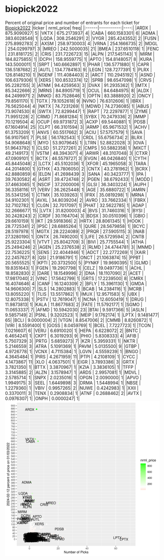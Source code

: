# biopick2022
Percent of original price and number of entrants for each ticket for [Biopick2022](https://twitter.com/hashtag/Biopick2022)
|ticker |  nrml_price| freq|
|:------|-----------:|----:|
|ARDX   | 875.9090927|    5|
|VKTX   | 675.2173937|    4|
|CABA   | 660.1583301|    6|
|ADMA   | 383.6028548|    1|
|LQDA   | 308.2546291|    2|
|VYGR   | 285.4243552|    2|
|FUSN   | 275.8992783|    2|
|AXSM   | 258.9730003|    4|
|VRNA   | 254.1666735|    2|
|MDGL   | 254.0299797|    3|
|MREO   | 242.5000035|   21|
|BMEA   | 237.6510118|    1|
|FENC   | 231.8181725|    2|
|CRIS   | 231.7226723|   15|
|ALPN   | 217.5451143|    1|
|MIRM   | 184.8275855|    1|
|DCPH   | 158.9559775|    1|
|APTO   | 154.8148057|    8|
|KURA   | 143.5000011|    1|
|SRPT   | 140.6662897|    1|
|PHAR   | 136.5771880|    1|
|CAPR   | 136.5187682|    2|
|AUTL   | 134.7784163|    9|
|LEGN   | 128.7277391|    1|
|PLRX   | 126.8148210|    1|
|NGENF  | 111.4084403|    2|
|ARCT   | 110.2945192|    1|
|ASND   | 106.6379306|    1|
|XERS   | 100.8532374|   12|
|SPRB   |  98.6547098|    1|
|CRVS   |  95.2282155|    3|
|ATNM   |  94.4259563|    3|
|DVAX   |  91.2935362|    1|
|IMTX   |  85.3422666|    2|
|MRNS   |  84.8905719|    1|
|OCUL   |  84.6484975|    8|
|ALDX   |  84.2499971|    2|
|MNKD   |  83.7528646|    1|
|OPTN   |  83.3888920|    2|
|ONCY   |  79.8561170|    1|
|TGTX   |  79.1052618|    9|
|NVNO   |  76.6312606|    1|
|IBRX   |  76.5625044|    4|
|NKTX   |  74.7231269|    1|
|MDWD   |  74.2736085|    1|
|ABUS   |  73.9074530|    8|
|SWTX   |  72.8299447|    1|
|RAPT   |  72.2297877|    1|
|ZYME   |  71.9951228|    2|
|CRMD   |  71.8681284|    1|
|SYBX   |  70.2479336|    2|
|IMMP   |  70.1219504|    4|
|OCUP   |  69.9731872|    3|
|ACXP   |  69.5440881|    1|
|PDSB   |  67.1604914|   25|
|CLPT   |  66.3101594|    3|
|ARMP   |  65.9671532|    1|
|ACHV   |  61.3753209|    1|
|ANVS   |  60.5517662|    3|
|ACIU   |  57.5757579|    1|
|SAVA   |  56.9107561|    7|
|PLSE   |  56.1782543|    1|
|CRDL   |  55.6756734|    2|
|BLRX   |  54.9068648|    1|
|MYO    |  53.9079645|    1|
|LTRN   |  52.8822028|    3|
|IOVA   |  51.9643792|    1|
|CLSD   |  51.2727261|    2|
|CMPS   |  50.5882358|    1|
|MXCT   |  49.2149173|    1|
|VSTM   |  48.3943071|    4|
|ARWR   |  48.3107048|    3|
|CTXR   |  47.0909101|    1|
|BCTX   |  46.5579727|    3|
|EVGN   |  46.0426840|    1|
|CYTH   |  45.8445048|    2|
|LCTX   |  45.5102036|    1|
|XFOR   |  45.1965058|    3|
|TARA   |  44.2014800|    1|
|GTHX   |  43.7806050|    2|
|CNTX   |  43.2781962|    1|
|BCRX   |  42.8880859|    6|
|ELDN   |  41.2698439|    3|
|SANA   |  40.3423777|    1|
|IPA    |  39.7630582|    4|
|ASRT   |  39.4724748|    2|
|PGEN   |  38.6792433|    1|
|MODD   |  37.4663065|    1|
|NSCIF  |  37.2000006|    1|
|GLSI   |  36.3403224|    1|
|AUPH   |  36.3358116|   17|
|VERV   |  36.2625448|    1|
|AGE    |  35.6880722|    1|
|AMRN   |  35.5341256|    1|
|CTMX   |  35.1039263|    1|
|IFRX   |  35.0819298|    1|
|MRNA   |  34.9102301|    1|
|AVXL   |  34.8039204|    2|
|AVRO   |  33.7662334|    1|
|FBRX   |  32.7102782|    1|
|CLGN   |  32.7017097|    1|
|PHAT   |  32.5622785|    1|
|ADAP   |  32.2666677|   15|
|LVTX   |  31.8200003|    4|
|BVS    |  31.7460316|    1|
|BYSI   |  30.2428243|    2|
|CRDF   |  30.1164704|    3|
|BDSX   |  30.0510396|    1|
|GBIO   |  29.6610159|    1|
|IKT    |  29.5918366|    2|
|HRTX   |  28.8061345|    1|
|HOOK   |  28.7725341|    2|
|IPSC   |  28.6885264|    1|
|QURE   |  28.5679858|    1|
|BCYC   |  28.5197978|    1|
|MGTX   |  28.2224089|    2|
|PRQR   |  27.5905115|    3|
|INAB   |  27.3280190|    1|
|ONTX   |  26.7490200|    1|
|LIFE   |  26.5729594|    2|
|CNTB   |  25.9223304|    1|
|VTVT   |  25.8042709|    3|
|BIVI   |  25.7755544|    1|
|ATHA   |  25.2494246|    2|
|AGEN   |  25.2376538|    2|
|RLMD   |  24.4744781|    3|
|MNMD   |  22.7536225|    1|
|SENS   |  22.4044946|    1|
|ADCT   |  22.2772269|    1|
|XAIR   |  22.2457627|    8|
|QSI    |  21.9186791|    1|
|ONCT   |  21.1063874|   15|
|PPBT   |  20.5655525|    1|
|KPTI   |  20.3732500|    5|
|PYNKF  |  19.9690395|    1|
|GLMD   |  19.8351643|    1|
|FGEN   |  19.2907798|    1|
|CELZ   |  19.0497736|    1|
|ACHL   |  18.8582830|    2|
|DARE   |  18.1549996|    2|
|DNA    |  18.1107090|    2|
|ACET   |  17.9817040|    2|
|VINC   |  17.5642799|    1|
|GRTS   |  17.2239500|    8|
|CMRX   |  16.4074646|    4|
|CANF   |  16.1240309|    2|
|BFLY   |  15.3961130|    1|
|GMDA   |  14.9606300|    7|
|SLS    |  14.2802883|    1|
|BCAB   |  14.2384116|    1|
|MCRB   |  13.8055220|    1|
|TLIS   |  13.5517862|    1|
|IMUX   |  12.9571583|    5|
|UBX    |  12.8075338|    1|
|PSTV   |  12.7619047|    1|
|NCNA   |  12.6050419|    1|
|DRUG   |  11.9873813|    1|
|KALA   |  11.8677683|    2|
|FATE   |  11.5792177|    1|
|SGMO   |  11.0653337|    7|
|AFMD   |  10.5942030|   23|
|BTAI   |   9.5917366|    5|
|ASLN   |   9.5857149|    2|
|PSNL   |   9.3202523|    1|
|MEIP   |   9.1762174|    1|
|LPTX   |   9.1481477|   65|
|BCLI   |   9.0000004|    2|
|VTGN   |   8.8547006|    2|
|CMMB   |   8.8260872|    1|
|VIRI   |   8.5591400|    1|
|GOSS   |   8.0459769|    1|
|BCEL   |   7.7227723|    1|
|TCON   |   7.0216607|    6|
|VERU   |   6.6910020|    1|
|HEPA   |   6.6228072|    2|
|BNTC   |   6.4654241|    1|
|CKPT   |   6.3019293|    9|
|PHIO   |   5.8308333|    4|
|AFIB   |   5.7507329|    3|
|PRTG   |   5.6859273|    7|
|KZR    |   5.3959331|    1|
|NKTR   |   5.2146559|    3|
|ATRA   |   5.1091369|    1|
|PAVM   |   5.0135500|    9|
|GTBP   |   4.9726778|    1|
|VCNX   |   4.7115384|    1|
|LGVN   |   4.5559239|    1|
|BNGO   |   4.3645484|    1|
|PIRS   |   4.2671959|   11|
|PTPI   |   4.2108109|    1|
|CYCC   |   4.1473867|   11|
|XLO    |   4.0637501|    1|
|EIGR   |   3.7893386|    3|
|GRTX   |   3.7821350|    1|
|BTTX   |   3.3870967|    1|
|KZIA   |   3.3836105|    1|
|TFFP   |   3.3145885|    2|
|ALZN   |   3.1578947|    1|
|ARDS   |   2.9957081|    1|
|MDVL   |   2.5785714|    1|
|SNPX   |   2.0235016|    1|
|OPGN   |   2.0090000|    1|
|APVO   |   1.9949175|    3|
|SEEL   |   1.6449898|    3|
|DRMA   |   1.5448994|    1|
|NBSE   |   1.2279360|    1|
|VBIV   |   0.9957265|    2|
|NUWE   |   0.4242983|    1|
|XXII   |   0.3370011|    3|
|TENX   |   0.2908834|    1|
|ATNF   |   0.2688462|    2|
|AVTX   |   0.0976307|    1|
|ONPH   |   0.0000247|    1|
![retvspicks](biopicks.png?raw=true)

